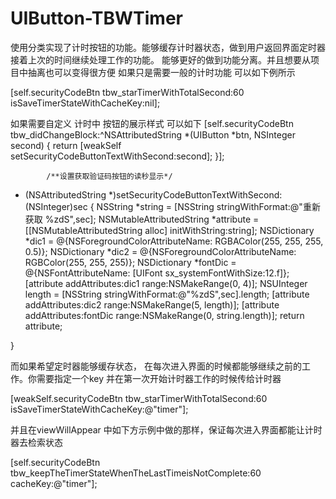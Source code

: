 # UIButton-TBWTimer
使用分类实现了计时按钮的功能。能够缓存计时器状态，做到用户返回界面定时器接着上次的时间继续处理工作的功能。
能够更好的做到功能分离。并且想要从项目中抽离也可以变得很方便
如果只是需要一般的计时功能 可以如下例所示

[self.securityCodeBtn tbw_starTimerWithTotalSecond:60 isSaveTimerStateWithCacheKey:nil];

如果需要自定义 计时中 按钮的展示样式 可以如下
            [self.securityCodeBtn tbw_didChangeBlock:^NSAttributedString *(UIButton *btn, NSInteger second) {
                return [weakSelf setSecurityCodeButtonTextWithSecond:second];
            }];
            
            /**设置获取验证码按钮的读秒显示*/
- (NSAttributedString *)setSecurityCodeButtonTextWithSecond:(NSInteger)sec
{
    NSString *string = [NSString stringWithFormat:@"重新获取 %zdS",sec];
    NSMutableAttributedString *attribute = [[NSMutableAttributedString alloc] initWithString:string];
    NSDictionary *dic1 = @{NSForegroundColorAttributeName: RGBAColor(255, 255, 255, 0.5)};
    NSDictionary *dic2 = @{NSForegroundColorAttributeName: RGBColor(255, 255, 255)};
    NSDictionary *fontDic = @{NSFontAttributeName: [UIFont sx_systemFontWithSize:12.f]};
    [attribute addAttributes:dic1 range:NSMakeRange(0, 4)];
    NSUInteger length = [NSString stringWithFormat:@"%zdS",sec].length;
    [attribute addAttributes:dic2 range:NSMakeRange(5, length)];
    [attribute addAttributes:fontDic range:NSMakeRange(0, string.length)];
    return attribute;
    
}

而如果希望定时器能够缓存状态， 在每次进入界面的时候都能够继续之前的工作。你需要指定一个key 并在第一次开始计时器工作的时候传给计时器

[weakSelf.securityCodeBtn tbw_starTimerWithTotalSecond:60 isSaveTimerStateWithCacheKey:@"timer"];

并且在viewWillAppear 中如下方示例中做的那样，保证每次进入界面都能让计时器去检索状态

[self.securityCodeBtn tbw_keepTheTimerStateWhenTheLastTimeisNotComplete:60 cacheKey:@"timer"];
